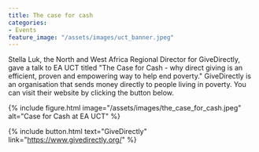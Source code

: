 ```yaml
---
title: The case for cash
categories:
- Events
feature_image: "/assets/images/uct_banner.jpeg"
---
```


Stella Luk, the North and West Africa Regional Director for GiveDirectly, gave a talk to EA UCT titled "The Case for Cash - 
why direct giving is an efficient, proven and empowering way to help end poverty." 
GiveDirectly is an organisation that sends money directly to people living in poverty. 
You can visit their website by clicking the button below.

{% include figure.html image="/assets/images/the_case_for_cash.jpeg" alt="Case for Cash at EA UCT" %}

{% include button.html text="GiveDirectly" link="https://www.givedirectly.org/" %}
